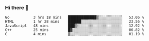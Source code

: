 ### Hi there 👋

<!--
**KLXLjun/KLXLjun** is a ✨ _special_ ✨ repository because its `README.md` (this file) appears on your GitHub profile.

Here are some ideas to get you started:

- 🔭 I’m currently working on ...
- 🌱 I’m currently learning ...
- 👯 I’m looking to collaborate on ...
- 🤔 I’m looking for help with ...
- 💬 Ask me about ...
- 📫 How to reach me: ...
- 😄 Pronouns: ...
- ⚡ Fun fact: ...
-->

<!--START_SECTION:waka-->
```text
Go           3 hrs 18 mins   █████████████▒░░░░░░░░░░░   53.06 % 
HTML         1 hr 28 mins    ██████░░░░░░░░░░░░░░░░░░░   23.56 % 
JavaScript   48 mins         ███▒░░░░░░░░░░░░░░░░░░░░░   12.92 % 
C++          25 mins         █▓░░░░░░░░░░░░░░░░░░░░░░░   06.82 % 
C            4 mins          ▒░░░░░░░░░░░░░░░░░░░░░░░░   01.19 % 
```
<!--END_SECTION:waka-->
